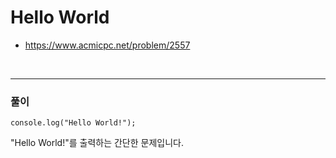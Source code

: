 # Hello World 
- https://www.acmicpc.net/problem/2557
<br>

---
### 풀이
```
console.log("Hello World!");
```
"Hello World!"를 출력하는 간단한 문제입니다.